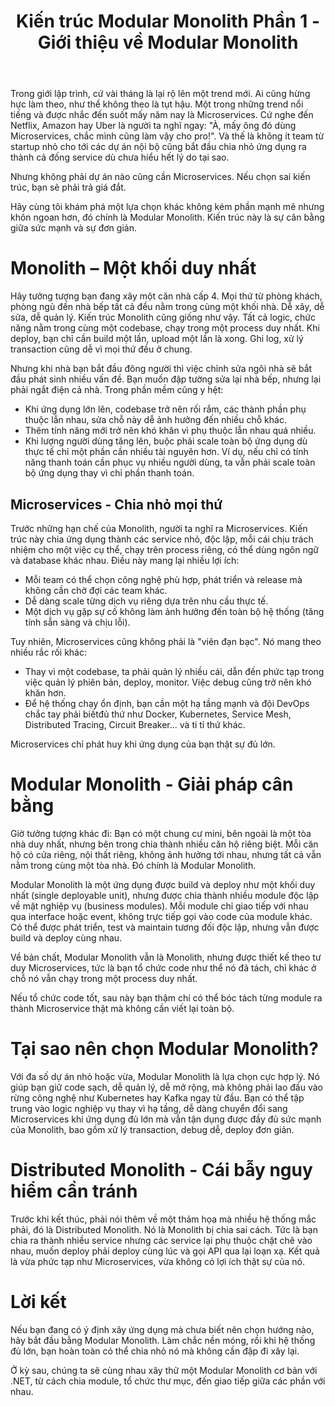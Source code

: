 ﻿---
url: [/post/kien-truc-modular-monolith-phan-1]
title: "Kiến trúc Modular Monolith Phần 1 - Giới thiệu về Modular Monolith"
$attribute: PostMetadata(Id = 1, Title = "Kiến trúc Modular Monolith Phần 1 - Giới thiệu về Modular Monolith", Category = "Kiến trúc phần mềm", LastModified = "11-10-2025")
$layout: BlogContentLayout
---

Trong giới lập trình, cứ vài tháng là lại rộ lên một trend mới. 
Ai cũng hừng hực làm theo, như thể không theo là tụt hậu. Một trong những trend 
nổi tiếng và được nhắc đến suốt mấy năm nay là Microservices. Cứ nghe đến Netflix, 
Amazon hay Uber là người ta nghĩ ngay: 
"À, mấy ông đó dùng Microservices, chắc mình cũng làm vậy cho pro!".
Và thế là không ít team từ startup nhỏ cho tới các dự án nội bộ cũng bắt đầu 
chia nhỏ ứng dụng ra thành cả đống service dù chưa hiểu hết lý do tại sao.

Nhưng không phải dự án nào cũng cần Microservices. 
Nếu chọn sai kiến trúc, bạn sẽ phải trả giá đắt. 

Hãy cùng tôi khám phá một lựa chọn khác không kém phần mạnh mẽ nhưng khôn ngoan hơn, 
đó chính là Modular Monolith. Kiến trúc này là sự cân bằng giữa sức mạnh và sự đơn giản.

# Monolith – Một khối duy nhất

Hãy tưởng tượng bạn đang xây một căn nhà cấp 4. Mọi thứ từ phòng khách, phòng ngủ đến 
nhà bếp tất cả đều nằm trong cùng một khối nhà. Dễ xây, dễ sửa, dễ quản lý. 
Kiến trúc Monolith cũng giống như vậy. Tất cả logic, chức năng nằm 
trong cùng một codebase, chạy trong một process duy nhất. 
Khi deploy, bạn chỉ cần build một lần, upload một lần là xong. 
Ghi log, xử lý transaction cũng dễ vì mọi thứ đều ở chung. 

Nhưng khi nhà bạn bắt đầu đông người thì việc chỉnh sửa ngôi nhà sẽ bắt đầu 
phát sinh nhiều vấn đề. Bạn muốn đập tường sửa lại nhà bếp, nhưng lại phải ngắt điện cả nhà. 
Trong phần mềm cũng y hệt:
- Khi ứng dụng lớn lên, codebase trở nên rối rắm, các thành phần phụ thuộc lẫn nhau, 
sửa chỗ này dễ ảnh hưởng đến nhiều chỗ khác.
- Thêm tính năng mới trở nên khó khăn vì phụ thuộc lẫn nhau quá nhiều. 
- Khi lượng người dùng tăng lên, buộc phải scale toàn bộ ứng dụng dù thực tế chỉ một 
phần cần nhiều tài nguyên hơn. Ví dụ, nếu chỉ có tính năng thanh toán cần phục vụ 
nhiều người dùng, ta vẫn phải scale toàn bộ ứng dụng thay vì chỉ phần thanh toán.

## Microservices - Chia nhỏ mọi thứ

Trước những hạn chế của Monolith, người ta nghĩ ra Microservices. Kiến 
trúc này chia ứng dụng thành các service nhỏ, độc lập, mỗi cái chịu trách nhiệm 
cho một việc cụ thể, chạy trên process riêng, có thể dùng ngôn ngữ và database khác nhau. 
Điều này mang lại nhiều lợi ích:
- Mỗi team có thể chọn công nghệ phù hợp, phát triển và release mà không 
cần chờ đợi các team khác.
- Dễ dàng scale từng dịch vụ riêng dựa trên nhu cầu thực tế.
- Một dịch vụ gặp sự cố không làm ảnh hưởng đến toàn bộ hệ thống (tăng tính 
sẵn sàng và chịu lỗi).

Tuy nhiên, Microservices cũng không phải là "viên đạn bạc". Nó mang theo nhiều rắc rối 
khác:
- Thay vì một codebase, ta phải quản lý nhiều cái, dẫn đến phức tạp trong việc 
quản lý phiên bản, deploy, monitor. Việc debug cũng trở nên khó khăn hơn.
- Để hệ thống chạy ổn định, bạn cần một hạ tầng mạnh và đội DevOps chắc tay 
phải biếtđủ thứ như Docker, Kubernetes, Service Mesh, Distributed Tracing, Circuit Breaker... và 
ti tỉ thứ khác.

Microservices chỉ phát huy khi ứng dụng của bạn thật sự đủ lớn.


# Modular Monolith - Giải pháp cân bằng

Giờ tưởng tượng khác đi:
Bạn có một chung cư mini, bên ngoài là một tòa nhà duy nhất, nhưng bên trong 
chia thành nhiều căn hộ riêng biệt. Mỗi căn hộ có cửa riêng, nội thất riêng, không 
ảnh hưởng tới nhau, nhưng tất cả vẫn nằm trong cùng một tòa nhà. 
Đó chính là Modular Monolith. 

Modular Monolith là một ứng dụng được build và deploy như một khối duy nhất 
(single deployable unit), nhưng được chia thành nhiều module độc lập về mặt 
nghiệp vụ (business modules). Mỗi module chỉ giao tiếp với nhau qua interface 
hoặc event, không trực tiếp gọi vào code của module khác. 
Có thể được phát triển, test và maintain tương đối độc lập, nhưng vẫn được 
build và deploy cùng nhau.

Về bản chất, Modular Monolith vẫn là Monolith, nhưng được thiết kế theo tư duy 
Microservices, tức là bạn tổ chức code như thể nó đã tách, chỉ khác ở chỗ nó 
vẫn chạy trong một process duy nhất.

Nếu tổ chức code tốt, sau này bạn thậm chí có thể bóc tách từng module ra 
thành Microservice thật mà không cần viết lại toàn bộ.

# Tại sao nên chọn Modular Monolith? 

Với đa số dự án nhỏ hoặc vừa, Modular Monolith là lựa chọn cực hợp lý.
Nó giúp bạn giữ code sạch, dễ quản lý, dễ mở rộng, mà không phải lao đầu vào 
rừng công nghệ như Kubernetes hay Kafka ngay từ đầu. Bạn có thể tập trung 
vào logic nghiệp vụ thay vì hạ tầng, dễ dàng chuyển đổi sang Microservices 
khi ứng dụng đủ lớn mà vẫn tận dụng được đầy đủ sức mạnh của Monolith, bao gồm xử lý 
transaction, debug dễ, deploy đơn giản.


# Distributed Monolith - Cái bẫy nguy hiểm cần tránh

Trước khi kết thúc, phải nói thêm về một thảm họa mà nhiều hệ thống mắc phải, đó là 
Distributed Monolith. Nó là Monolith bị chia sai cách. Tức là bạn chia ra thành 
nhiều service nhưng các service lại phụ thuộc chặt chẽ vào nhau, muốn deploy 
phải deploy cùng lúc và gọi API qua lại loạn xạ. Kết quả là vừa phức tạp như 
Microservices, vừa không có lợi ích thật sự của nó. 

# Lời kết

Nếu bạn đang có ý định xây ứng dụng mà chưa biết nên chọn hướng nào, hãy bắt đầu 
bằng Modular Monolith. Làm chắc nền móng, rồi khi hệ thống đủ lớn, bạn hoàn toàn 
có thể chia nhỏ nó mà không cần đập đi xây lại.

Ở kỳ sau, chúng ta sẽ cùng nhau xây thử một Modular Monolith cơ bản với .NET, 
từ cách chia module, tổ chức thư mục, đến giao tiếp giữa các phần với nhau. 
